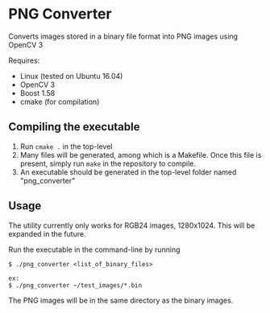 # PNG Converter

Converts images stored in a binary file format into PNG images using OpenCV 3

Requires:
- Linux (tested on Ubuntu 16.04)
- OpenCV 3
- Boost 1.58
- cmake (for compilation)

## Compiling the executable
1. Run `cmake .` in the top-level
2. Many files will be generated, among which is a Makefile. Once this file is present, simply run `make` in the repository to compile.
3. An executable should be generated in the top-level folder named "png_converter"

## Usage
The utility currently only works for RGB24 images, 1280x1024. This will be expanded in the future.

Run the executable in the command-line by running
```
$ ./png_converter <list_of_binary_files>

ex:
$ ./png_converter ~/test_images/*.bin
```
The PNG images will be in the same directory as the binary images.
